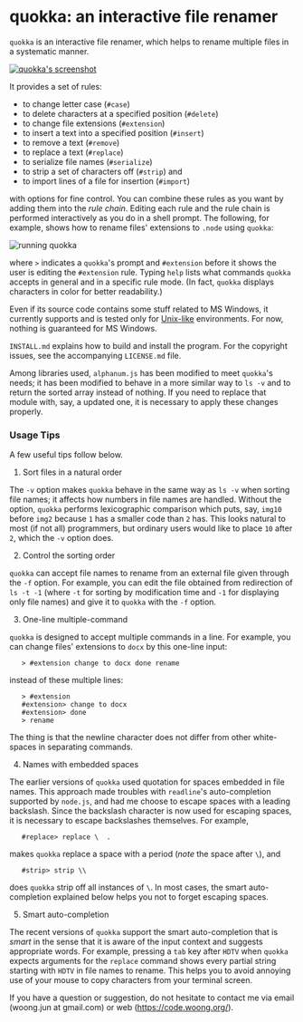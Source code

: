 quokka: an interactive file renamer
===================================

`quokka` is an interactive file renamer, which helps to rename multiple files
in a systematic manner.

  <div class="center">
    <a href="https://code.woong.org/img/quokka-sc.png">
      <img src="https://code.woong.org/img/quokka-sc.png"
        alt="quokka's screenshot"
        style="display:block; margin-left:auto; margin-right:auto" />
    </a>
  </div>

It provides a set of rules:

- to change letter case (`#case`)
- to delete characters at a specified position (`#delete`)
- to change file extensions (`#extension`)
- to insert a text into a specified position (`#insert`)
- to remove a text (`#remove`)
- to replace a text (`#replace`)
- to serialize file names (`#serialize`)
- to strip a set of characters off (`#strip`) and
- to import lines of a file for insertion (`#import`)

with options for fine control. You can combine these rules as you want by
adding them into the _rule chain_. Editing each rule and the rule chain is
performed interactively as you do in a shell prompt. The following, for
example, shows how to rename files' extensions to `.node` using `quokka`:

![running quokka](https://code.woong.org/common/files/quokka-run.png)

where `>` indicates a `quokka`'s prompt and `#extension` before it shows the
user is editing the `#extension` rule. Typing `help` lists what commands
`quokka` accepts in general and in a specific rule mode. (In fact, `quokka`
displays characters in color for better readability.)

Even if its source code contains some stuff related to MS Windows, it currently
supports and is tested only for
[Unix-like](https://en.wikipedia.org/wiki/Unix-like) environments. For now,
nothing is guaranteed for MS Windows.

`INSTALL.md` explains how to build and install the program. For the copyright
issues, see the accompanying `LICENSE.md` file.

Among libraries used, `alphanum.js` has been modified to meet `quokka`'s needs;
it has been modified to behave in a more similar way to `ls -v` and to return
the sorted array instead of nothing. If you need to replace that module with,
say, a updated one, it is necessary to apply these changes properly.

### Usage Tips

A few useful tips follow below.

1. Sort files in a natural order

  The `-v` option makes `quokka` behave in the same way as `ls -v` when
  sorting file names; it affects how numbers in file names are handled. Without
  the option, `quokka` performs lexicographic comparison which puts, say,
  `img10` before `img2` because `1` has a smaller code than `2` has. This looks
  natural to most (if not all) programmers, but ordinary users would like to
  place `10` after `2`, which the `-v` option does.

2. Control the sorting order

  `quokka` can accept file names to rename from an external file given through
  the `-f` option. For example, you can edit the file obtained from redirection
  of `ls -t -1` (where `-t` for sorting by modification time and `-1` for
  displaying only file names) and give it to `quokka` with the `-f` option.

3. One-line multiple-command

  `quokka` is designed to accept multiple commands in a line. For example, you
  can change files' extensions to `docx` by this one-line input:

       > #extension change to docx done rename

  instead of these multiple lines:

       > #extension
       #extension> change to docx
       #extension> done
       > rename

  The thing is that the newline character does not differ from other
  white-spaces in separating commands.

4. Names with embedded spaces

  The earlier versions of `quokka` used quotation for spaces embedded in file
  names. This approach made troubles with `readline`'s auto-completion
  supported by `node.js`, and had me choose to escape spaces with a leading
  backslash. Since the backslash character is now used for escaping spaces, it
  is necessary to escape backslashes themselves. For example,

       #replace> replace \  .

  makes `quokka` replace a space with a period (_note_ the space after `\`),
  and

       #strip> strip \\

  does `quokka` strip off all instances of `\`. In most cases, the smart
  auto-completion explained below helps you not to forget escaping spaces.

5. Smart auto-completion

  The recent versions of `quokka` support the smart auto-completion that is
  _smart_ in the sense that it is aware of the input context and suggests
  appropriate words. For example, pressing a `tab` key after `HDTV` when
  `quokka` expects arguments for the `replace` command shows every partial
  string starting with `HDTV` in file names to rename. This helps you to
  avoid annoying use of your mouse to copy characters from your terminal
  screen.

If you have a question or suggestion, do not hesitate to contact me via email
(woong.jun at gmail.com) or web (https://code.woong.org/).

